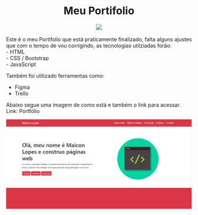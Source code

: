 <h1 align="center">Meu Portifolio</h1>
<p align="center">
<img src="http://img.shields.io/static/v1?label=STATUS&message=EM%20DESENVOLVIMENTO&color=GREEN&style=for-the-badge"> 
</p>

<p>Este é o meu Portifolio que está praticamente finalizado, falta alguns ajustes que com o tempo de vou corrigindo, as tecnologias utilziadas forão: <br>
- HTML <br>
- CSS / Bootstrap <br>  
- JavaScript<br>

Também foi utilizado ferramentas como: <br>
- Figma <br>
- Trello
</p>

Abaixo segue uma imagem de como está e também o link para acessar. <br>
Link: <a src="https://maicon-lopezz-pt.netlify.app/" target="_blank">Portfólio</a> 

<p>
  <img src="https://github.com/LoLpezz/Meu-Portf-lio/blob/main/Portfolio.PNG">
</p>
